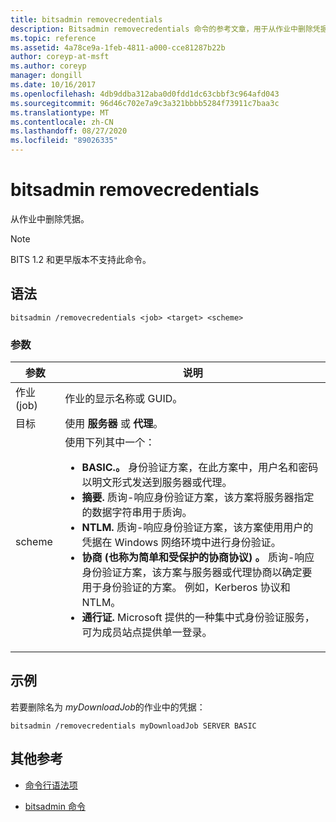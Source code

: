 ```yaml
---
title: bitsadmin removecredentials
description: Bitsadmin removecredentials 命令的参考文章，用于从作业中删除凭据。
ms.topic: reference
ms.assetid: 4a78ce9a-1feb-4811-a000-cce81287b22b
author: coreyp-at-msft
ms.author: coreyp
manager: dongill
ms.date: 10/16/2017
ms.openlocfilehash: 4db9ddba312aba0d0fdd1dc63cbbf3c964afd043
ms.sourcegitcommit: 96d46c702e7a9c3a321bbbb5284f73911c7baa3c
ms.translationtype: MT
ms.contentlocale: zh-CN
ms.lasthandoff: 08/27/2020
ms.locfileid: "89026335"
---
```

# <a name="bitsadmin-removecredentials"></a>bitsadmin removecredentials

从作业中删除凭据。

> [!NOTE]
> BITS 1.2 和更早版本不支持此命令。

## <a name="syntax"></a>语法

```
bitsadmin /removecredentials <job> <target> <scheme>
```

### <a name="parameters"></a>参数

| 参数 | 说明 |
| -------------- | -------------- |
| 作业 (job) | 作业的显示名称或 GUID。 |
| 目标 | 使用 **服务器** 或 **代理**。 |
| scheme | 使用下列其中一个：<ul><li>**BASIC.。** 身份验证方案，在此方案中，用户名和密码以明文形式发送到服务器或代理。</li><li>**摘要.** 质询-响应身份验证方案，该方案将服务器指定的数据字符串用于质询。</li><li>**NTLM.** 质询-响应身份验证方案，该方案使用用户的凭据在 Windows 网络环境中进行身份验证。</li><li>**协商 (也称为简单和受保护的协商协议) 。** 质询-响应身份验证方案，该方案与服务器或代理协商以确定要用于身份验证的方案。 例如，Kerberos 协议和 NTLM。</li><li>**通行证.** Microsoft 提供的一种集中式身份验证服务，可为成员站点提供单一登录。</li></ul> |

## <a name="examples"></a>示例

若要删除名为 *myDownloadJob*的作业中的凭据：

```
bitsadmin /removecredentials myDownloadJob SERVER BASIC
```

## <a name="additional-references"></a>其他参考

- [命令行语法项](command-line-syntax-key.md)

- [bitsadmin 命令](bitsadmin.md)
